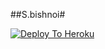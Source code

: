 ##S.bishnoi#

[![Deploy To Heroku](https://www.herokucdn.com/deploy/button.svg)](https://heroku.com/deploy?template=https://github.com/anuuyadav885/BishnoiTXT3)
